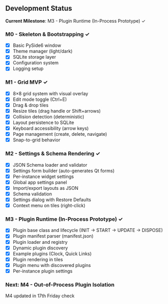 ## Development Status

**Current Milestone**: M3 - Plugin Runtime (In-Process Prototype) ✓

### M0 - Skeleton & Bootstrapping ✓
- [x] Basic PySide6 window
- [x] Theme manager (light/dark)
- [x] SQLite storage layer
- [x] Configuration system
- [x] Logging setup

### M1 - Grid MVP ✓
- [x] 8×8 grid system with visual overlay
- [x] Edit mode toggle (Ctrl+E)
- [x] Drag & drop tiles
- [x] Resize tiles (drag handle or Shift+arrows)
- [x] Collision detection (deterministic)
- [x] Layout persistence to SQLite
- [x] Keyboard accessibility (arrow keys)
- [x] Page management (create, delete, navigate)
- [x] Snap-to-grid behavior

### M2 - Settings & Schema Rendering ✓
- [x] JSON Schema loader and validator
- [x] Settings form builder (auto-generates Qt forms)
- [x] Per-instance widget settings
- [x] Global app settings panel
- [x] Import/export layouts as JSON
- [x] Schema validation
- [x] Settings dialog with Restore Defaults
- [x] Context menu on tiles (right-click)

### M3 - Plugin Runtime (In-Process Prototype) ✓
- [x] Plugin base class and lifecycle (INIT → START → UPDATE → DISPOSE)
- [x] Plugin manifest parser (manifest.json)
- [x] Plugin loader and registry
- [x] Dynamic plugin discovery
- [x] Example plugins (Clock, Quick Links)
- [x] Plugin rendering in tiles
- [x] Plugin menu with discovered plugins
- [x] Per-instance plugin settings

### Next: M4 - Out-of-Process Plugin Isolation
M4 updated in 17th Friday check